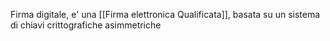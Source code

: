 Firma digitale, e' una [[Firma elettronica Qualificata]], 
basata su un sistema di chiavi crittografiche asimmetriche

